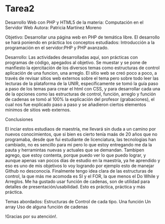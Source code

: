 # Tarea2
Desarrollo Web con PHP y HTML5 de la materia: Computación en el Servidor Web
Autora: Patricia Martínez Moreno

Objetivo: Desarrollar una página web en PHP de temática libre. El desarrollo se hará poniendo en práctica los conceptos estudiados: Introducción a la programación en el 
servidor:PHP y PHP avanzado.

Desarrollo: Las actividades desarrolladas aquí, son prácticas con programas de código, apegados al objetivo. Se muestar y se pone de manfiesto la ejercitación de los 
diversos temas como estructuras de control aplicación de una funcion, una arreglo. 
El sitio web se creó poco a poco, a través de revisar sitios web externos sobre el tema pero sobre todo leer las lecturas de la plataforma de la UNIR, específicamente
se tomó la guía paso a paso de los temas para crear el html con CSS, y para desarrollar cada una de la opciones como las estructuras de control, función, arreglo y función 
de cadenas se tomó al 100% la explicación del profesor (grabaciones), el cual nos fue explicado paso a paso y se añadieron ciertos elementos mínimos de sitios web externos.

Conclusiones

El inciar estos estudiaos de maestría, me llevará sin duda a un camino por nuevos conocimientos, que si bien es cierto tenía maás de 20 años que no programaba, desde que fui
estudiante de licenciatura, las tecnologias han cambiado, no es sencillo para mi pero lo que estoy entregando me da la pauta y herramintas nuevas y actuales que se demandan.
Tambipen agrego, que estoy contenta, porque puedo ver lo que puedo lograr, y aunque apenas van pocos días de estudio en la maestría, ya he aprendido y eso es uno de mis 
objetivos lo voy logrando por ejemplo esto de manejar Github no desconocía.
Finalmente tengo idea clara de las estructuras de control, la que más me acomoda es SI y el FOR, la que menos el Do While y Arreglos. Me ha gustado usar función de cadenas, son 
de utilidad para detalles de presentación/usabilidad.
Esto es práctica, práctica y más práctica.


Temas abordados:
Estructuras de Control de cada tipo.
Una función 
Un array 
Uso de alguna función de cadenas 


!Gracias por su atención!.
